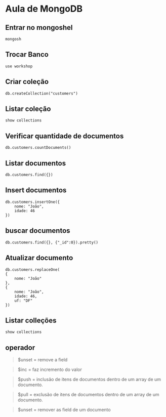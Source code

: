 # Aula de MongoDB

## Entrar no mongoshel

```shell
mongosh
```

## Trocar Banco

```shell
use workshop
```

## Criar coleção

```shell
db.createCollection("customers")
```

## Listar coleção

```shell
show collections
```

## Verificar quantidade de documentos

```shell
db.customers.countDocuments()
```

## Listar documentos

```shell
db.customers.find({})
```

## Insert documentos

```shell
db.customers.insertOne({
    nome: "João",
    idade: 46
})
```

## buscar documentos

```shell
db.customers.find({}, {"_id":0}).pretty()
```

## Atualizar documento

```shell
db.customers.replaceOne(
{
    nome: "João"
},
{
    nome: "João",
    idade: 46,
    uf: "DF"
})
```

## Listar colleções

```shell
show collections
```

## operador

> $unset = remove a field

> $inc = faz incremento do valor

> $push = inclusão de itens de documentos dentro de um array de um documento.

> $pull = exclusão de itens de documentos dentro de um array de um documento.

> $unset = remover as field de um documento
